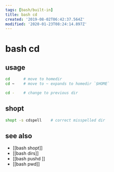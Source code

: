 ```yaml
---
tags: [bash/built-in]
title: bash cd
created: '2019-08-02T06:42:37.564Z'
modified: '2020-01-23T08:24:14.897Z'
---
```


# bash cd

## usage
```sh
cd      # move to homedir
cd ~    # move to ~ expands to homedir `$HOME`

cd -    # change to previous dir
```

## shopt
```sh
shopt -s cdspell    # correct misspelled dir
```

## see also
- [[bash shopt]] 
- [[bash dirs]] 
- [[bash pushd ]] 
- [[bash pwd]]
